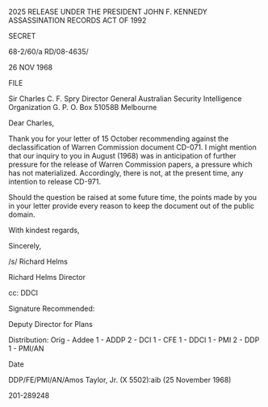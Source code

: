2025 RELEASE UNDER THE PRESIDENT JOHN F. KENNEDY ASSASSINATION RECORDS ACT OF 1992

SECRET

68-2/60/a
RD/08-4635/

26 NOV 1968

FILE

Sir Charles C. F. Spry
Director General
Australian Security Intelligence Organization
G. P. O. Box 51058B
Melbourne

Dear Charles,

Thank you for your letter of 15 October
recommending against the declassification of
Warren Commission document CD-071. I might
mention that our inquiry to you in August (1968)
was in anticipation of further pressure for the
release of Warren Commission papers, a pressure
which has not materialized. Accordingly, there is
not, at the present time, any intention to release
CD-971.

Should the question be raised at some future
time, the points made by you in your letter provide
every reason to keep the document out of the
public domain.

With kindest regards,

Sincerely,

/s/ Richard Helms

Richard Helms
Director

cc: DDCI

Signature Recommended:

Deputy Director for Plans

Distribution:
Orig - Addee
1 - ADDP 2 - DCI
1 - CFE 1 - DDCI
1 - PMI 2 - DDP
1 - PMI/AN

Date

DDP/FE/PMI/AN/Amos Taylor, Jr. (X 5502):aib (25 November 1968)

201-289248
